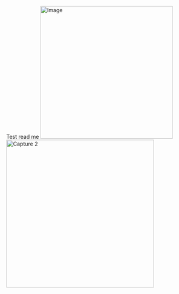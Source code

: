 Test read me
<img width="350" alt="Image" src="https://github.com/user-attachments/assets/02431049-6ac8-441e-a183-6825e98d9e88" />
<img width="390" alt="Capture 2" src="https://github.com/user-attachments/assets/4a690ac3-ff21-4c88-8a10-01f55c8e70f2" />

